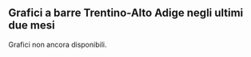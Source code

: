 ## Grafici a barre Trentino-Alto Adige negli ultimi due mesi

Grafici non ancora disponibili.
<!--
Di seguito sono riportati i grafici a barre che mostrano l'andamento dei dati della pandemia in Trentino-Alto Adige negli **ultimi due mesi**.

#### Nuovi positivi
![Nuovi positivi](/data/imgs/grafici/regioni/trentino-alto adige/60gg/nuovi_positivi.png)

#### Rapporto nuovi positivi / nuovi tamponi
![Nuovi positivi su nuovi tamponi](/data/imgs/grafici/regioni/trentino-alto adige/60gg/nuovi_positivi_su_nuovi_tamponi.png)

#### Rapporto nuovi positivi / nuovi casi testati
![Nuovi positivi su nuovi casi_testati](/data/imgs/grafici/regioni/trentino-alto adige/60gg/nuovi_positivi_su_nuovi_casi_testati.png)

#### Totale dei positivi
![Totale positivi](/data/imgs/grafici/regioni/trentino-alto adige/60gg/totale_positivi.png)

#### Variazione in percentuale del totale dei positivi
![Variazione totale positivi](/data/imgs/grafici/regioni/trentino-alto adige/60gg/variazione_totale_positivi_perc.png)

#### Positivi in terapia intensiva
![Terapia intensiva](/data/imgs/grafici/regioni/trentino-alto adige/60gg/terapia_intensiva.png)

#### Variazione in percentuale dei positivi in terapia intensiva
![Variazione terapia intensiva](/data/imgs/grafici/regioni/trentino-alto adige/60gg/variazione_terapia_intensiva_perc.png)

#### Rapporto positivi in terapia intensiva / positivi ospedalizzati
![Terapia intensiva su totale ospedalizzati](/data/imgs/grafici/regioni/trentino-alto adige/60gg/terapia_intensiva_su_totale_ospedalizzati.png)

#### Totale degli ospedalizzati
![Terapia ospedalizzati](/data/imgs/grafici/regioni/trentino-alto adige/60gg/totale_ospedalizzati.png)

#### Rapporto ospedalizzati / totale positivi
![totale ospedalizzati su totale positivi](/data/imgs/grafici/regioni/trentino-alto adige/60gg/totale_ospedalizzati_su_totale_positivi.png)

#### Nuovi deceduti
![Nuovi deceduti](/data/imgs/grafici/regioni/trentino-alto adige/60gg/nuovi_deceduti.png)

#### Nuovi dimessi guariti
![Nuovi dimessi guariti](/data/imgs/grafici/regioni/trentino-alto adige/60gg/nuovi_dimessi_guariti.png)

[Ritorna alla pagina delle regioni](https://github.com/antoniograsso21/covid19/tree/main/markdown/grafici/regioni)-->